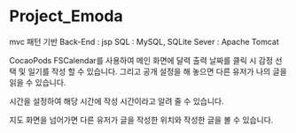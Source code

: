 # Project_Emoda

mvc 패턴 기반
Back-End : jsp
SQL : MySQL, SQLite
Sever : Apache Tomcat

CocaoPods FSCalendar를 사용하여 메인 화면에 달력 출력
날짜를 클릭 시 감정 선택 및 일기를 작성 할 수 있습니다.
그리고 공개 설정을 해 놓으면 다른 유저가 나의 글을 읽을 수 있습니다.

시간을 설정하여 해당 시간에 작성 시간이라고 알려 줄 수 있습니다.

지도 화면을 넘어가면 다른 유저가 글을 작성한 위치와 작성한 글을 볼 수 있습니다.
